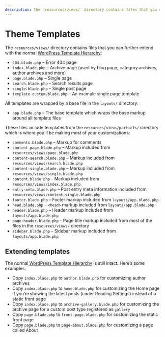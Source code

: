 ```yaml
---
description: The `resources/views/` directory contains files that you can further extend with the normal WordPress template hierarchy.
---
```


# Theme Templates

The `resources/views/` directory contains files that you can further extend with the normal [WordPress Template Hierarchy](http://codex.wordpress.org/Template_Hierarchy):

- `404.blade.php` – Error 404 page
- `index.blade.php` – Archive page (used by blog page, category archives, author archives and more)
- `page.blade.php` – Single page
- `search.blade.php` – Search results page
- `single.blade.php` – Single post page
- `template-custom.blade.php` – An example single page template

All templates are wrapped by a base file in the `layouts/` directory:

- `app.blade.php` – The base template which wraps the base markup around all template files

These files include templates from the `resources/views/partials/` directory which is where you'll be making most of your customizations:

- `comments.blade.php` – Markup for comments
- `content-page.blade.php` – Markup included from `resources/views/page.blade.php`
- `content-search.blade.php` – Markup included from `resources/views/search.blade.php`
- `content-single.blade.php` – Markup included from `resources/views/single.blade.php`
- `content.blade.php` – Markup included from `resources/views/index.blade.php`
- `entry-meta.blade.php` – Post entry meta information included from `resources/views/content-single.blade.php`
- `footer.blade.php` – Footer markup included from `layouts/app.blade.php`
- `head.blade.php` – `<head>` markup included from `layouts/app.blade.php`
- `header.blade.php` – Header markup included from `layouts/app.blade.php`
- `page-header.blade.php` – Page title markup included from most of the files in the `resources/views/` directory
- `sidebar.blade.php` – Sidebar markup included from `layouts/app.blade.php`

## Extending templates

The normal [WordPress Template Hierarchy](http://codex.wordpress.org/Template_Hierarchy) is still intact. Here’s some examples:

- Copy `index.blade.php` to `author.blade.php` for customizing author archives
- Copy `index.blade.php` to `home.blade.php` for customizing the Home page if you’re showing the latest posts (under Reading Settings) instead of a static front page
- Copy `index.blade.php` to `archive-gallery.blade.php` for customizing the archive page for a custom post type registered as `gallery`
- Copy `page.blade.php` to `front-page.blade.php` for customizing the static front page
- Copy `page.blade.php` to `page-about.blade.php` for customizing a page called About

